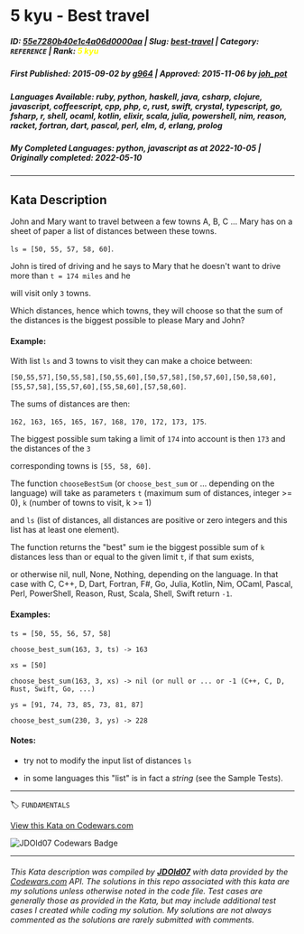 # 5 kyu - Best travel

##### **ID**: [55e7280b40e1c4a06d0000aa](https://www.codewars.com/kata/55e7280b40e1c4a06d0000aa) | **Slug**: [best-travel](https://www.codewars.com/kata/55e7280b40e1c4a06d0000aa) | **Category**: `REFERENCE` | **Rank**: <span style="color:yellow">5 kyu</span>

##### **First Published**: 2015-09-02 ***by*** [g964](https://www.codewars.com/users/g964) | **Approved**: 2015-11-06 ***by*** [joh_pot](https://www.codewars.com/users/joh_pot)

##### **Languages Available**: ruby, python, haskell, java, csharp, clojure, javascript, coffeescript, cpp, php, c, rust, swift, crystal, typescript, go, fsharp, r, shell, ocaml, kotlin, elixir, scala, julia, powershell, nim, reason, racket, fortran, dart, pascal, perl, elm, d, erlang, prolog

##### **My Completed Languages**: python, javascript ***as at*** 2022-10-05 | **Originally completed**: 2022-05-10

---

## Kata Description


John and Mary want to travel between a few towns A, B, C ... Mary has on a sheet of paper a list of distances between these towns.

`ls = [50, 55, 57, 58, 60]`.

John is tired of driving and he says to Mary that he doesn't want to drive more than `t = 174 miles` and he

will visit only `3` towns.



Which distances, hence which towns, they will choose so that the sum of the distances is the biggest possible to please Mary and John?



#### Example: 



With list `ls` and 3 towns to visit they can make a choice between: 

`[50,55,57],[50,55,58],[50,55,60],[50,57,58],[50,57,60],[50,58,60],[55,57,58],[55,57,60],[55,58,60],[57,58,60]`.



The sums of distances are then:

`162, 163, 165, 165, 167, 168, 170, 172, 173, 175`.



The biggest possible sum taking a limit of `174` into account is then `173` and the distances of the `3` 

corresponding towns is `[55, 58, 60]`.



The function `chooseBestSum` (or `choose_best_sum` or ... depending on the language) will take as parameters `t` (maximum sum of distances, integer >= 0), `k` (number of towns to visit, k >= 1) 

and `ls` (list of distances, all distances are positive or zero integers and this list has at least one element).

The function returns the "best" sum ie the biggest possible sum of `k` distances less than or equal to the given limit `t`, if that sum exists,

or otherwise nil, null, None, Nothing, depending on the language. In that case with C, C++, D, Dart, Fortran, F#, Go, Julia, Kotlin, Nim, OCaml, Pascal, Perl, PowerShell, Reason, Rust, Scala, Shell, Swift return `-1`.



#### Examples: 



`ts = [50, 55, 56, 57, 58]`

`choose_best_sum(163, 3, ts) -> 163`



`xs = [50]`

`choose_best_sum(163, 3, xs) -> nil (or null or ... or -1 (C++, C, D, Rust, Swift, Go, ...)`



`ys = [91, 74, 73, 85, 73, 81, 87]`

`choose_best_sum(230, 3, ys) -> 228`



#### Notes: 

- try not to modify the input list of distances `ls`

- in some languages this "list" is in fact a *string* (see the Sample Tests). 



---


🏷 `FUNDAMENTALS`


[View this Kata on Codewars.com](https://www.codewars.com/kata/55e7280b40e1c4a06d0000aa)

![](https://www.codewars.com/users/jdold07/badges/large "JDOld07 Codewars Badge")

---

###### *This Kata description was compiled by [**JDOld07**](https://tpstech.dev) with data provided by the [Codewars.com](https://www.codewars.com) API.  The solutions in this repo associated with this kata are my solutions unless otherwise noted in the code file.  Test cases are generally those as provided in the Kata, but may include additional test cases I created while coding my solution.  My solutions are not always commented as the solutions are rarely submitted with comments.*
